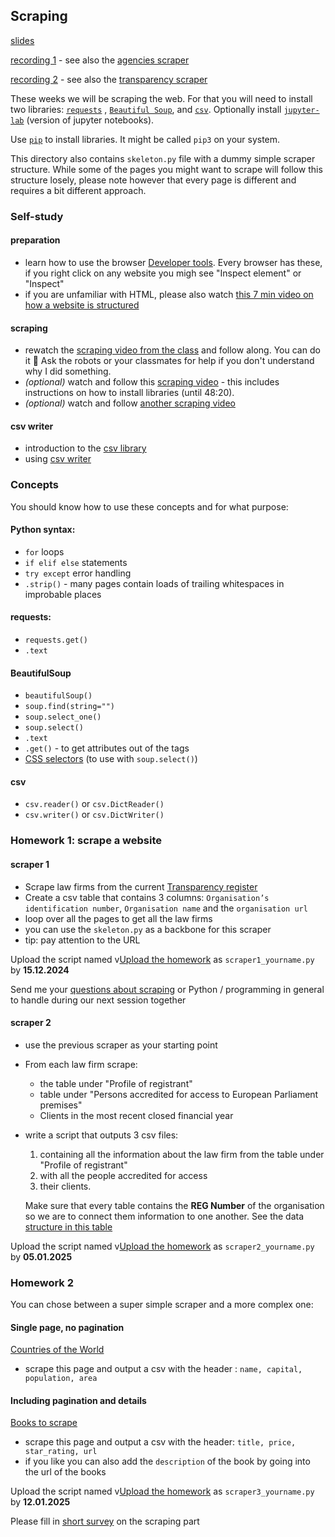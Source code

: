 ## Scraping
[slides](https://homolova.sk/goteborgmij24/scraping)

[recording 1](https://youtu.be/RZXZhCrE8pI) - see also the [agencies scraper]()

[recording 2]() - see also the [transparency scraper]()

These weeks we will be scraping the web. For that you will need to install two libraries: [`requests`](https://requests.readthedocs.io/en/latest/) , [`Beautiful Soup`](https://beautiful-soup-4.readthedocs.io/en/latest/), and [`csv`](https://docs.python.org/3/library/csv.html). Optionally install [`jupyter-lab`](https://jupyterlab.readthedocs.io/en/stable/getting_started/installation.html) (version of jupyter notebooks).

Use [`pip`](https://pypi.org/project/pip/) to install libraries. It might be called `pip3` on your system.

This directory also contains `skeleton.py` file with a dummy simple scraper structure. While some of the pages you might want to scrape will follow this structure losely,  please note however that every page is different and requires a bit different approach.

### Self-study

#### preparation
- learn how to use the browser [Developer tools](https://www.youtube.com/watch?v=RBinFeVZz0E). Every browser has these, if you right click on any website you migh see "Inspect element" or "Inspect"
- if you are unfamiliar with HTML, please also watch [this 7 min video on how a website is structured](https://www.youtube.com/watch?v=ipkjfvl40s0)

#### scraping
- rewatch the [scraping video from the class](https://youtu.be/RZXZhCrE8pI?si=g8okdMKBHBBGKrEL&t=1203) and follow along. You can do it 💪 Ask the robots or your classmates for help if you don't understand why I did something.
- *(optional)* watch and follow this [scraping video](https://youtu.be/XVv6mJpFOb0?si=Q8o8EjvfC-drToIR) - this includes instructions on how to install libraries (until 48:20).
- *(optional)* watch and follow [another scraping video](https://www.youtube.com/watch?v=gRLHr664tXA)
 
#### csv writer
- introduction to the [csv library](https://www.youtube.com/watch?v=q5uM4VKywbA)
- using [csv writer](https://www.youtube.com/watch?v=jnkPnNaLY3g)
 
### Concepts
You should know how to use these concepts and for what purpose:

#### Python syntax:
- `for` loops
- `if elif else` statements
- `try except` error handling
- `.strip()` - many pages contain loads of trailing whitespaces in improbable places

#### requests:
- `requests.get()`
- `.text`

#### BeautifulSoup
- `beautifulSoup()`
- `soup.find(string="")`
- `soup.select_one()`
- `soup.select()`
- `.text`
- `.get()` - to get attributes out of the tags
- [CSS selectors](https://beautiful-soup-4.readthedocs.io/en/latest/#css-selectors) (to use with `soup.select()`)

#### csv
- `csv.reader()` or `csv.DictReader()`
- `csv.writer()` or `csv.DictWriter()`

### Homework 1: scrape a website

#### scraper 1
- Scrape law firms from the current [Transparency register](https://transparency-register.europa.eu/searchregister-or-update/search-register_en)
- Create a csv table that contains 3 columns: `Organisation’s identification number`, `Organisation name` and the `organisation url`
- loop over all the pages to get all the law firms
- you can use the `skeleton.py` as a backbone for this scraper
- tip: pay attention to the URL

Upload the script named v[Upload the homework](https://forms.gle/zZhoMTMVrsJ8qzFL8) as `scraper1_yourname.py` by **15.12.2024**

Send me your [questions about scraping](https://forms.gle/KSewqkdE6Ck3rfWu9) or Python / programming in general to handle during our next session together

#### scraper 2
- use the previous scraper as your starting point
- From each law firm scrape:
	- the table under "Profile of registrant"
	- table under "Persons accredited for access to European Parliament premises"
	- Clients in the most recent closed financial year
- write a script that outputs 3 csv files:
	1. containing all the information about the law firm from the table under "Profile of registrant"
	2. with all the people accredited for access 
	3. their clients.
	 
	Make sure that every table contains the **REG Number** of the organisation so we are to connect them information to one another. See the data [structure in this table](https://docs.google.com/spreadsheets/d/1IqIGa3rSzWroigOp1llXD47qLfVvmvxo-xrMdP5ZQRU/edit?gid=0#gid=0)

Upload the script named v[Upload the homework](https://forms.gle/zZhoMTMVrsJ8qzFL8) as `scraper2_yourname.py` by **05.01.2025**

### Homework 2
You can chose between a super simple scraper and a more complex one:

#### Single page, no pagination
[Countries of the World](https://www.scrapethissite.com/pages/simple/)
- scrape this page and output a csv with the header : `name, capital, population, area`

#### Including pagination and details
[Books to scrape](http://books.toscrape.com/)

- scrape this page and output a csv with the header: `title, price, star_rating, url`
- if you like you can also add the `description` of the book by going into the url of the books

Upload the script named v[Upload the homework](https://forms.gle/sdFnXi87ETkSd2xd6) as `scraper3_yourname.py` by **12.01.2025**

Please fill in [short survey](https://forms.gle/CT87GySvCS89UryDA) on the scraping part